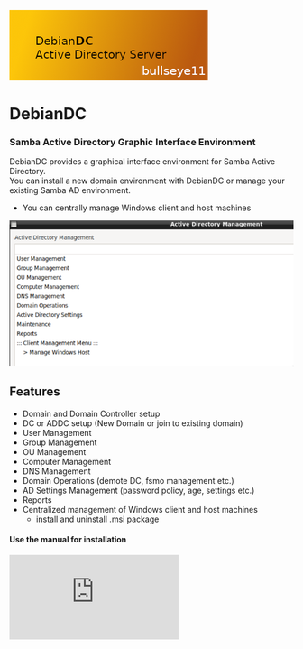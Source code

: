![alt text](screenshots/DebianDC_Logo.png "DebianDC")
<br>
# DebianDC
### Samba Active Directory Graphic Interface Environment<br>
DebianDC provides a graphical interface environment for Samba Active Directory.<br>
You can install a new domain environment with DebianDC or manage your existing Samba AD environment.<br>
- You can centrally manage Windows client and host machines<br>

![alt text](screenshots/manager-1.png "DebianDC Main Menu")

## Features
- Domain and Domain Controller setup
- DC or ADDC setup (New Domain or join to existing domain)
- User Management
- Group Management
- OU Management
- Computer Management
- DNS Management
- Domain Operations (demote DC, fsmo management etc.)
- AD Settings Management (password policy, age, settings etc.)
- Reports
- Centralized management of Windows client and host machines
    - install and uninstall .msi package

#### Use the manual for installation
![alt text](https://github.com/eesmer/DebianDC/blob/master/DebianDC-Handbook.md)
